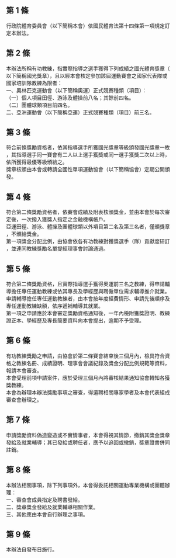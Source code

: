第 1 條
-------
行政院體育委員會（以下簡稱本會）依國民體育法第十四條第一項規定訂  
定本辦法。

第 2 條
-------
本辦法所稱有功教練，指實際指導之選手獲得下列成績之國光體育獎章（  
以下簡稱國光獎章），且以經本會核定參加該屆運動賽會之國家代表隊或  
國家培訓隊教練為限者：  
一、奧林匹克運動會（以下簡稱奧運）正式競賽種類（項目）：  
（一）個人項目田徑、游泳及體操前八名；其餘前四名。  
（二）團體球類項目前四名。  
二、亞洲運動會（以下簡稱亞運）正式競賽種類（項目）前三名。

第 3 條
-------
符合前條獎勵資格者，依其指導選手所獲國光獎章等級頒發國光獎章一枚  
，其指導選手同一賽會有二人以上選手獲獎或同一選手獲獎二次以上時，  
依所獲得最優等級頒給之。  
獎章核頒由本會或轉請全國性單項運動協會（以下簡稱協會）定期公開頒  
發。

第 4 條
-------
符合第二條獎勵資格者，依賽會成績及附表核頒獎金，並由本會於每次審  
定後，一次撥入獲獎人指定之金融機構帳戶。  
亞運田徑、游泳、體操及團體球類以外項目第二名及第三名者，僅頒獎章  
，不頒給獎金。  
第一項獎金分配比例，由協會依各有功教練對獲獎選手（隊）貢獻度研訂  
，並連同教練獎勵名單提經理事會討論通過。

第 5 條
-------
符合第二條獎勵資格，且實際指導選手獲得奧運前三名之教練，得申請輔  
導擔任專任運動教練或依其專長及學經歷與聘僱單位需求輔導推介就業。  
申請輔導擔任專任運動教練者，由本會按年度經費情形、申請先後順序及  
專任運動教練缺額，依序遞補輔導其就業。  
第一項之申請應於本會審定獎勵資格通知後，一年內檢附獲獎證明、教練  
證正本、學經歷及專長簡要資料向本會提出，逾期不予受理。

第 6 條
-------
有功教練獎勵之申請，由協會於第二條賽會結束後三個月內，檢具符合資  
格之教練名冊、成績證明、理事會會議紀錄及獎金分配比例規範等資料，  
報請本會審查。  
本會受理前項申請案件，應於受理三個月內將審核結果通知協會轉知各獲  
獎教練。  
本會為辦理本辦法獎勵事項之審查，得遴聘相關專家學者及本會代表組成  
審查會辦理之。

第 7 條
-------
申請獎勵資料偽造變造或不實情事者，本會得視其情節，撤銷其獎金獎章  
發給及就業輔導；其已發給或聘任者，應予以追回或撤銷，獎章證書併同  
註銷。

第 8 條
-------
本辦法相關事項，除下列事項外，本會得委託相關運動專業機構或團體辦  
理：  
一、審查會成員指定及聘書發給。  
二、獎章獎金發給及就業輔導相關作業。  
三、其他應由本會自行辦理之事項。

第 9 條
-------
本辦法自發布日施行。

